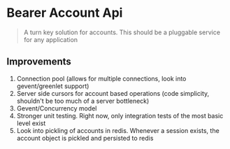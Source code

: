 # Bearer Account Api
> A turn key solution for accounts. This should be a pluggable service for any application



## Improvements

1. Connection pool (allows for multiple connections, look into gevent/greenlet support)
2. Server side cursors for account based operations (code simplicity, shouldn't be too much of a server bottleneck) 
3. Gevent/Concurrency model
4. Stronger unit testing. Right now, only integration tests of the most basic level exist 
5. Look into pickling of accounts in redis. Whenever a session exists, the account object is pickled and persisted to redis


